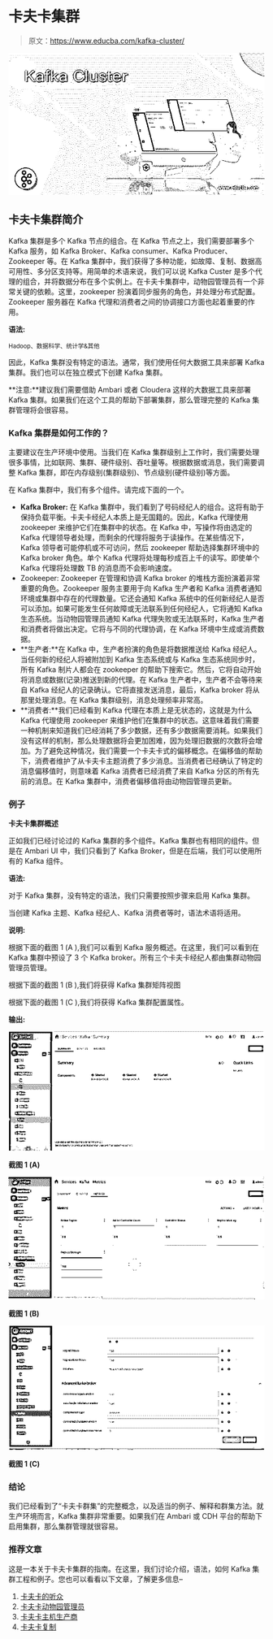 # 卡夫卡集群

> 原文：<https://www.educba.com/kafka-cluster/>

![Kafka Cluster](img/b681c95df4688a32b3025993ba76b4ca.png)



## 卡夫卡集群简介

Kafka 集群是多个 Kafka 节点的组合。在 Kafka 节点之上，我们需要部署多个 Kafka 服务，如 Kafka Broker、Kafka consumer、Kafka Producer、Zookeeper 等。在 Kafka 集群中，我们获得了多种功能，如故障、复制、数据高可用性、多分区支持等。用简单的术语来说，我们可以说 Kafka Custer 是多个代理的组合，并将数据分布在多个实例上。在卡夫卡集群中，动物园管理员有一个非常关键的依赖。这里，zookeeper 扮演着同步服务的角色，并处理分布式配置。Zookeeper 服务器在 Kafka 代理和消费者之间的协调接口方面也起着重要的作用。

**语法:**

<small>Hadoop、数据科学、统计学&其他</small>

因此，Kafka 集群没有特定的语法。通常，我们使用任何大数据工具来部署 Kafka 集群。我们也可以在独立模式下创建 Kafka 集群。

**注意:**建议我们需要借助 Ambari 或者 Cloudera 这样的大数据工具来部署 Kafka 集群。如果我们在这个工具的帮助下部署集群，那么管理完整的 Kafka 集群管理将会很容易。

### Kafka 集群是如何工作的？

主要建议在生产环境中使用。当我们在 Kafka 集群级别上工作时，我们需要处理很多事情，比如联网、集群、硬件级别、吞吐量等。根据数据或消息，我们需要调整 Kafka 集群，即在内存级别(集群级别)、节点级别(硬件级别)等方面。

在 Kafka 集群中，我们有多个组件。请完成下面的一个。

*   **Kafka Broker:** 在 Kafka 集群中，我们看到了号码经纪人的组合。这将有助于保持负载平衡。卡夫卡经纪人本质上是无国籍的。因此，Kafka 代理使用 zookeeper 来维护它们在集群中的状态。在 Kafka 中，写操作将由选定的 Kafka 代理领导者处理，而剩余的代理将服务于读操作。在某些情况下，Kafka 领导者可能停机或不可访问，然后 zookeeper 帮助选择集群环境中的 Kafka broker 角色。单个 Kafka 代理将处理每秒成百上千的读写。即使单个 Kafka 代理将处理数 TB 的消息而不会影响速度。
*   Zookeeper: Zookeeper 在管理和协调 Kafka broker 的堆栈方面扮演着非常重要的角色。Zookeeper 服务主要用于向 Kafka 生产者和 Kafka 消费者通知环境或集群中存在的代理数量。它还会通知 Kafka 系统中的任何新经纪人是否可以添加。如果可能发生任何故障或无法联系到任何经纪人，它将通知 Kafka 生态系统。当动物园管理员通知 Kafka 代理失败或无法联系时，Kafka 生产者和消费者将做出决定。它将与不同的代理协调，在 Kafka 环境中生成或消费数据。
*   **生产者:**在 Kafka 中，生产者扮演的角色是将数据推送给 Kafka 经纪人。当任何新的经纪人将被附加到 Kafka 生态系统或与 Kafka 生态系统同步时，所有 Kafka 制片人都会在 zookeeper 的帮助下搜索它。然后，它将自动开始将消息或数据(记录)推送到新的代理。在 Kafka 生产者中，生产者不会等待来自 Kafka 经纪人的记录确认。它将直接发送消息，最后，Kafka broker 将从那里处理消息。在 Kafka 集群级别，消息处理频率非常高。
*   **消费者:**我们已经看到 Kafka 代理在本质上是无状态的，这就是为什么 Kafka 代理使用 zookeeper 来维护他们在集群中的状态。这意味着我们需要一种机制来知道我们已经消耗了多少数据，还有多少数据需要消耗。如果我们没有这样的机制，那么处理数据将会更加困难，因为处理旧数据的次数将会增加。为了避免这种情况，我们需要一个卡夫卡式的偏移概念。在偏移值的帮助下，消费者维护了从卡夫卡主题消费了多少消息。当消费者已经确认了特定的消息偏移值时，则意味着 Kafka 消费者已经消费了来自 Kafka 分区的所有先前的消息。在 Kafka 集群中，消费者偏移值将由动物园管理员更新。

### 例子

**卡夫卡集群概述**

正如我们已经讨论过的 Kafka 集群的多个组件。Kafka 集群也有相同的组件。但是在 Ambari UI 中，我们只看到了 Kafka Broker，但是在后端，我们可以使用所有的 Kafka 组件。

**语法:**

对于 Kafka 集群，没有特定的语法，我们只需要按照步骤来启用 Kafka 集群。

当创建 Kafka 主题、Kafka 经纪人、Kafka 消费者等时，语法术语将适用。

**说明:**

根据下面的截图 1 (A ),我们可以看到 Kafka 服务概述。在这里，我们可以看到在 Kafka 集群中预设了 3 个 Kafka broker。所有三个卡夫卡经纪人都由集群动物园管理员管理。

根据下面的截图 1 (B ),我们将获得 Kafka 集群矩阵视图

根据下面的截图 1 (C ),我们将获得 Kafka 集群配置属性。

**输出:**

![Kafka Cluster 1](img/f9383acc809726e634079ce5ecef0f16.png)



**截图 1 (A)**

![Kafka Cluster 2](img/d33b684693c161a6ec9efc802d2d10d6.png)



**截图 1 (B)**

![Kafka Cluster 3](img/9e1ee6d9234abcd3e3741852f555ae7f.png)



**截图 1 (C)**

### 结论

我们已经看到了“卡夫卡群集”的完整概念，以及适当的例子、解释和群集方法。就生产环境而言，Kafka 集群非常重要。如果我们在 Ambari 或 CDH 平台的帮助下启用集群，那么集群管理就很容易。

### 推荐文章

这是一本关于卡夫卡集群的指南。在这里，我们讨论介绍，语法，如何 Kafka 集群工程和例子。您也可以看看以下文章，了解更多信息–

1.  [卡夫卡的听众](https://www.educba.com/kafka-listener/)
2.  [卡夫卡动物园管理员](https://www.educba.com/kafka-zookeeper/)
3.  [卡夫卡主机生产商](https://www.educba.com/kafka-console-producer/)
4.  [卡夫卡复制](https://www.educba.com/kafka-replication/)





